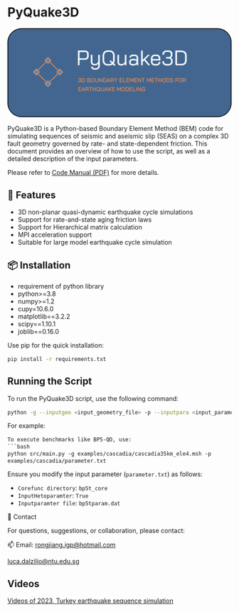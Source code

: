 # PyQuake3D
![Alt Text](Logo-PyQuake3D.png)

PyQuake3D is a Python-based Boundary Element Method (BEM) code for simulating sequences of seismic and aseismic slip (SEAS) on a complex 3D fault geometry governed by rate- and state-dependent friction. This document provides an overview of how to use the script, as well as a detailed description of the input parameters.

Please refer to [Code Manual (PDF)](doc.pdf) for more details.

## 🔧 Features

-  3D non-planar quasi-dynamic earthquake cycle simulations
-  Support for rate-and-state aging friction laws
-  Support for Hierarchical matrix calculation
-  MPI acceleration support 
-  Suitable for large model earthquake cycle simulation

## 📦 Installation
-  requirement of python library
-  python>=3.8
-  numpy>=1.2
-  cupy=10.6.0
-  matplotlib==3.2.2
-  scipy==1.10.1
-  joblib==0.16.0
  
  Use pip for the quick installation:
```bash
pip install -r requirements.txt
```
  

## Running the Script

To run the PyQuake3D script, use the following command:
```bash
python -g --inputgeo <input_geometry_file> -p --inputpara <input_parameter_file>
```
For example:
```
To execute benchmarks like BP5-QD, use:
```bash
python src/main.py -g examples/cascadia/cascadia35km_ele4.msh -p examples/cascadia/parameter.txt
```
Ensure you modify the input parameter (`parameter.txt`) as follows:
- `Corefunc directory`: `bp5t_core`
- `InputHetoparamter`: `True`
- `Inputparamter file`: `bp5tparam.dat`

📧 Contact

For questions, suggestions, or collaboration, please contact:

📫 Email: 
rongjiang.igp@hotmail.com

luca.dalzilio@ntu.edu.sg

## Videos
[Videos of 2023, Turkey earthquake sequence simulation](https://github.com/Rongjiang007/PyQuake3D/issues/1#issue-2984332698)



